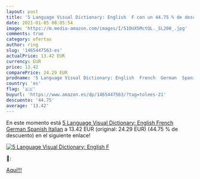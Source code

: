 ```yaml
---
layout: post
title: '5 Language Visual Dictionary: English  F con un 44.75 % de descuento'
date: 2021-01-05 08:05:54
image: 'https://m.media-amazon.com/images/I/51OUXSMctQL._SL200_.jpg'
comments: true
category: ofertas
author: ring
slug: '1465447563-es'
actualPrice: 13.42 EUR
currency: EUR
price: 13.42
comparePrice: 24.29 EUR
prodname: '5 Language Visual Dictionary: English  French  German  Spanish  Italian'
country: 'es'
flag: '🇪🇸'
buyurl: 'https://www.amazon.es/dp/1465447563/?tag=tolees-21'
descuento: '44.75'
average: '13.42'
---
```


En este momento está [5 Language Visual Dictionary: English  French  German  Spanish  Italian](https://www.amazon.es/dp/1465447563/?tag=tolees-21) a 13.42 EUR (original: 24.29 EUR) (44.75 %  de descuento) en el siguiente enlace!

[![5 Language Visual Dictionary: English  F](https://m.media-amazon.com/images/I/51OUXSMctQL._SL200_.jpg)](https://www.amazon.es/dp/1465447563/?tag=tolees-21)

🔎:


[Aquí!!!](https://www.amazon.es/dp/1465447563/?tag=tolees-21)
